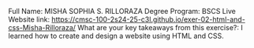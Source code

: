 Full Name: MISHA SOPHIA S. RILLORAZA
Degree Program: BSCS
Live Website link: https://cmsc-100-2s24-25-c3l.github.io/exer-02-html-and-css-Misha-Rilloraza/
What are your key takeaways from this exercise?: I learned how to create and design a website using HTML and CSS.
